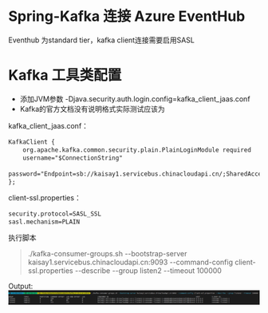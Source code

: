 # Spring-Kafka 连接 Azure EventHub
Eventhub 为standard tier，kafka client连接需要启用SASL
# Kafka 工具类配置

* 添加JVM参数  -Djava.security.auth.login.config=kafka_client_jaas.conf
* Kafka的官方文档没有说明格式实际测试应该为

kafka_client_jaas.conf：

    KafkaClient {
        org.apache.kafka.common.security.plain.PlainLoginModule required
        username="$ConnectionString"
        password="Endpoint=sb://kaisay1.servicebus.chinacloudapi.cn/;SharedAccessKeyName=RootManageSharedAccessKey;SharedAccessKey=21BohSL6Hy652YFSnsUMNXw6i+zDPsznp+AEhKZaszY=";
    };


client-ssl.properties：

    security.protocol=SASL_SSL
    sasl.mechanism=PLAIN

执行脚本
>./kafka-consumer-groups.sh --bootstrap-server kaisay1.servicebus.chinacloudapi.cn:9093 --command-config client-ssl.properties --describe --group listen2 --timeout 100000

Output:
![screenshot](231107.png)
